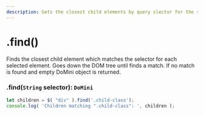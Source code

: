 ```yaml
---
description: Gets the closest child elements by query slector for the selected elements
---
```


# .find()

Finds the closest child element which matches the selector for each selected element. Goes down the DOM tree until finds a match. If no match is found and empty DoMini object is returned.

### .find(``String`` selector): ``DoMini``
```javascript
let children = $( "div" ).find('.child-class');
console.log( 'Children matching ".child-class": ', children );
```